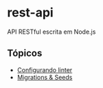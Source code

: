# rest-api

API RESTful escrita em Node.js

## Tópicos

- [Configurando linter](https://github.com/denis-bernardo/rest-api/blob/master/docs/lint.md)
- [Migrations & Seeds](https://github.com/denis-bernardo/rest-api/blob/master/docs/migrations-and-seeds.md)
